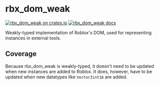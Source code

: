 # rbx\_dom\_weak
[![rbx_dom_weak on crates.io](https://img.shields.io/crates/v/rbx_dom_weak.svg)](https://crates.io/crates/rbx_dom_weak)
[![rbx_dom_weak docs](https://img.shields.io/badge/docs-docs.rs-orange.svg)](https://docs.rs/rbx_dom_weak)

Weakly-typed implementation of Roblox's DOM, used for representing instances in external tools.

## Coverage
Because rbx\_dom\_weak is weakly-typed, it doesn't need to be updated when new instances are added to Roblox. It does, however, have to be updated when new datatypes like `Vector3int16` are added.